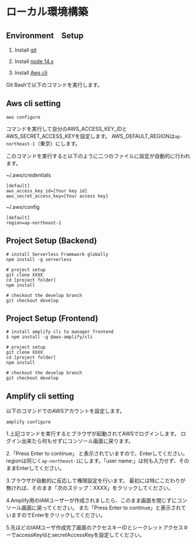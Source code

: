# ローカル環境構築
## Environment　Setup

1. Install [git](https://git-scm.com/downloads)

2. Install [node 14.x](https://nodejs.org/ja/download/releases/)

3. Install [Aws cli](https://docs.aws.amazon.com/cli/latest/userguide/getting-started-install.html)

Git Bashで以下のコマンドを実行します。

## Aws cli setting
```
aws configure
```
コマンドを実行して自分のAWS_ACCESS_KEY_IDとAWS_SECRET_ACCESS_KEYを設定します。
AWS_DEFAULT_REGIONは`ap-northeast-1`（東京）にします。

このコマンドを実行すると以下のように二つのファイルに設定が自動的に行われます。

~/.aws/credentials
```
[default]
aws_access_key_id=[Your key id]
aws_secret_access_key=[Your access key]
```

~/.aws/config
```
[default]
region=ap-northeast-1
```

## Project Setup (Backend)
```
# install Serverless Framework globally
npm install -g serverless

# project setup
git clone XXXX
cd [project folder]
npm install

# checkout the develop branch
git checkout develop
```

## Project Setup (Frontend)

```
# install amplify cli to manager frontend
$ npm install -g @aws-amplify/cli

# project setup
git clone XXXX
cd [project folder]
npm install

# checkout the develop branch
git checkout develop
```

## Amplify cli setting
以下のコマンドでのAWSアカウントを設定します。

```
amplify configure
```

1.上記コマンドを実行するとブラウザが起動されてAWSでログインします。
ログイン出来たら何もせずにコンソール画面に戻ります。

2.「Press Enter to continue」 と表示されていますので、Enterしてください。
regionは同じく`ap-northeast-1`にします。「user name:」は何も入力せず、そのままEnterしてください。

3.ブラウザが自動的に反応して権限設定を行います。
最初には特にこだわりが無ければ、そのまま「次のステップ：XXXX」をクリックしてください。

4.Amplify用のIAMユーザーが作成されましたら、このまま画面を閉じずにコンソール画面に戻ってください。
また「Press Enter to continue」と表示されていますのでEnterをクリックしてください。

5.先ほどのIAMユーザ作成完了画面のアクセスキーIDとシークレットアクセスキーでaccessKeyIdとsecretAccessKeyを設定してください。
